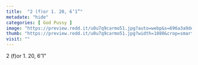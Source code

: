 ```yaml
---
title:  "2 (f)or 1. 20, 6’1”"
metadate: "hide"
categories: [ God Pussy ]
image: "https://preview.redd.it/u0u7q9carmo51.jpg?auto=webp&s=696a3a9dea3da0a75db85b447213efcaf6d64c69"
thumb: "https://preview.redd.it/u0u7q9carmo51.jpg?width=1080&crop=smart&auto=webp&s=1832519520b6e529de99a5ec4c15d4d84ccc32bb"
visit: ""
---
```

2 (f)or 1. 20, 6’1”
